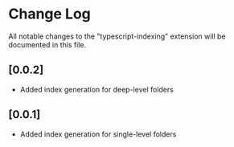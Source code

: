 # Change Log

All notable changes to the "typescript-indexing" extension will be documented in this file.

## [0.0.2]

- Added index generation for deep-level folders

## [0.0.1]

- Added index generation for single-level folders